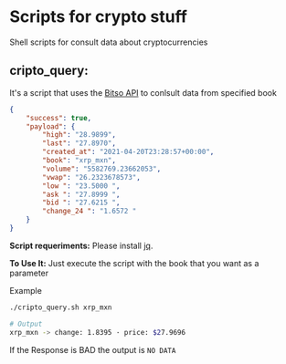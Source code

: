 # Scripts for crypto stuff

Shell scripts for consult data about cryptocurrencies

## cripto_query: 

It's a script that uses the [Bitso API](https://bitso.com/api_info?shell#ticker) to conlsult data from specified book

```json
{
	"success": true,
	"payload": {
		"high": "28.9899",
		"last": "27.8970",
		"created_at": "2021-04-20T23:28:57+00:00",
		"book": "xrp_mxn",
		"volume": "5582769.23662053",
		"vwap": "26.2323678573",
		"low ": "23.5000 ",
		"ask ": "27.8999 ",
		"bid ": "27.6215 ",
		"change_24 ": "1.6572 "
	}
}
```

**Script requeriments:** Please install [jq](https://linuxhint.com/bash_jq_command/).

**To Use It:** Just execute the script with the book that you want as a parameter 

Example

```bash
./cripto_query.sh xrp_mxn

# Output
xrp_mxn -> change: 1.8395 · price: $27.9696
```

If the Response is BAD the output is `NO DATA`
